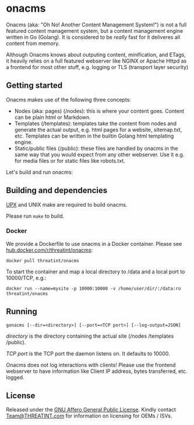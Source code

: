 # onacms

Onacms (aka: "Oh No! Another Content Management System!") is not a full featured content management system, but a content management engine written in Go (Golang). It is considered to be *really* fast for it deliveres all content from memory.

Although Onacms knows about outputing content, minification, and ETags, it heavily relies on a full featured webserver like NGINX or Apache Httpd as a frontend for most other stuff, e.g. logging or TLS (transport layer security)

## Getting started

Onacms makes use of the following three concepts:
* Nodes (aka: pages) (/nodes): this is where your content goes. Content can be plain html or Markdown.
* Templates (/templates): templates take the content from nodes and generate the actual output, e.g. html pages for a website, sitemap.txt, etc.
Templates can be written in the builtin Golang html templating engine.
* Static/public files (/public): these files are handled by onacms in the same way that you would expect from any other webserver. Use it e.g. for media files or for static files like robots.txt.

Let's build and run onacms:

## Building and dependencies

[UPX](https://upx.github.io/) and UNIX make are required to build onacms.

Please run ```make``` to build.

### Docker

We provide a Dockerfile to use onacms in a Docker container. Please see [hub.docker.com/r/threatint/onacms](https://hub.docker.com/r/threatint/onacms):
```
docker pull threatint/onacms
```

To start the container and map a local directory to /data and a local port to 10000/TCP, e.g.:
```
docker run --name=mysite -p 10000:10000 -v /home/user/dir/:/data:ro threatint/onacms
```

## Running

```
gonacms [--dir=<directory>] [--port=<TCP port>] [--log-output=JSON]
```
_directory_ is the directory containing the actual site (/nodes /templates /public).

_TCP port_ is the TCP port the daemon listens on. It defaults to 10000.

Onacms does not log interactions with clients! Please use the frontend webserver to have information like Client IP address, bytes transferred, etc. logged.

## License

Released under the [GNU Affero General Public License](http://www.gnu.org/licenses/agpl.html). Kindly
contact [Team@THREATINT.com](mailto:team@threatint.com) for information on licensing for OEMs / ISVs.